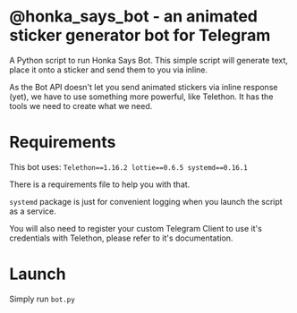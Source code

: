 # @honka_says_bot - an animated sticker generator bot for Telegram
A Python script to run Honka Says Bot.
This simple script will generate text, place it onto a sticker and send them to you via inline.

As the Bot API doesn't let you send animated stickers via inline response (yet), we have to use something more powerful, like Telethon. It has the tools we need to create what we need.

# Requirements
This bot uses:
`Telethon==1.16.2
lottie==0.6.5
systemd==0.16.1`

There is a requirements file to help you with that. 

`systemd` package is just for convenient logging when you launch the script as a service.

You will also need to register your custom Telegram Client to use it's credentials with Telethon, please refer to it's documentation.

# Launch
Simply run `bot.py`
